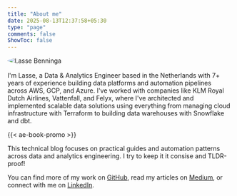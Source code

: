 ```yaml
---
title: "About me"
date: 2025-08-13T12:37:58+05:30
type: "page"
comments: false
ShowToc: false
---
```


<img src="/images/profile.jpg" alt="Lasse Benninga" class="profile-image" style="max-width:200px !important;  border-radius:50% !important; display:block; margin:0 0 1rem 0;" loading="lazy" />

I'm Lasse, a Data & Analytics Engineer based in the Netherlands with 7+ years of experience building data platforms and automation pipelines across AWS, GCP, and Azure. I've worked with companies like KLM Royal Dutch Airlines, Vattenfall, and Felyx, where I've architected and implemented scalable data solutions using everything from managing cloud infrastructure with Terraform to building data warehouses with Snowflake and dbt.

{{< ae-book-promo >}}

This technical blog focuses on practical guides and automation patterns across data and analytics engineering. I try to keep it it consise and TLDR-proof!

You can find more of my work on [GitHub](https://github.com/lassebenni), read my articles on [Medium](https://medium.com/@lassebenninga), or connect with me on [LinkedIn](https://www.linkedin.com/in/lasse-benninga-a462b194/).

